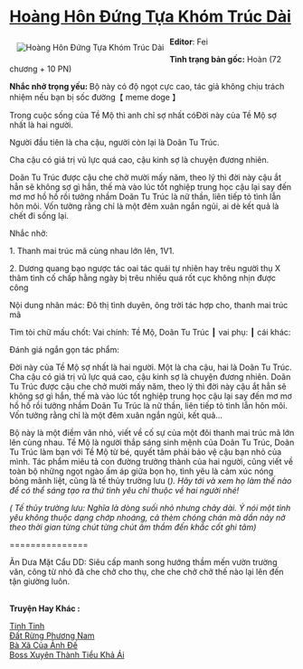 <a href="https://utruyen.com/hoang-hon-dung-tua-khom-truc-dai/18742/" title="Hoàng Hôn Đứng Tựa Khóm Trúc Dài"><h1>Hoàng Hôn Đứng Tựa Khóm Trúc Dài</h1></a><div style="display:table"><img align="right" style="float: left; padding: 10px;" src="https://utruyen.com/images/story/200x260/hoang-hon-dung-tua-khom-truc-dai.jpg" alt="Hoàng Hôn Đứng Tựa Khóm Trúc Dài"><b>Editor</b>: Fei<p></p><b>Tình trạng bản gốc:</b> Hoàn (72 chương + 10 PN)<p></p><b>Nhắc nhở trọng yếu: </b>Bộ này có độ ngọt cực cao, tác giả không chịu trách nhiệm nếu bạn bị sốc đường【 meme doge 】<p></p>Trong cuộc sống của Tề Mộ thì anh chỉ sợ nhất cóĐời này của Tề Mộ sợ nhất là hai người.<p></p>Người đầu tiên là cha cậu, người còn lại là Doãn Tu Trúc.<p></p>Cha cậu có giá trị vũ lực quá cao, cậu kinh sợ là chuyện đương nhiên.<p></p>Doãn Tu Trúc được cậu che chở mười mấy năm, theo lý thì đời này cậu ắt hẳn sẽ không sợ gì hắn, thế mà vào lúc tốt nghiệp trung học cậu lại say đến mơ mơ hồ hồ rồi tưởng nhầm Doãn Tu Trúc là nữ thần, liên tiếp tỏ tình lẫn hôn môi. Vốn tưởng rằng chỉ là một đêm xuân ngắn ngủi, ai dè kết quả là chết đi sống lại.<p></p>Nhắc nhở:<p></p>1. Thanh mai trúc mã cùng nhau lớn lên, 1V1.<p></p>2. Dương quang bạo ngược tác oai tác quái tự nhiên hay trêu người thụ X thâm tình cố chấp hằng ngày bị trêu nhiều quá rốt cục không nhịn được công<p></p>Nội dung nhãn mác: Đô thị tình duyên, ông trời tác hợp cho, thanh mai trúc mã<p></p>Tìm tòi chữ mấu chốt: Vai chính: Tề Mộ, Doãn Tu Trúc ┃ vai phụ: ┃ cái khác:<p></p>Đánh giá ngắn gọn tác phẩm:<p></p>Đời này của Tề Mộ sợ nhất là hai người. Một là cha cậu, hai là Doãn Tu Trúc. Cha cậu có giá trị vũ lực quá cao, cậu kinh sợ là chuyện đương nhiên. Doãn Tu Trúc được cậu che chở mười mấy năm, theo lý thì đời này cậu ắt hẳn sẽ không sợ gì hắn, thế mà vào lúc tốt nghiệp trung học cậu lại say đến mơ mơ hồ hồ rồi tưởng nhầm Doãn Tu Trúc là nữ thần, liên tiếp tỏ tình lẫn hôn môi. Vốn tưởng rằng chỉ là một đêm xuân ngắn ngủi, kết quả…<p></p>Bộ này là một điềm văn nhỏ, viết về cố sự của một đôi thanh mai trúc mã lớn lên cùng nhau. Tề Mộ là người thắp sáng sinh mệnh của Doãn Tu Trúc, Doãn Tu Trúc làm bạn với Tề Mộ từ bé, quyết tâm phải bảo vệ cậu bạn nhỏ của mình. Tác phẩm miêu tả con đường trưởng thành của hai người, cũng viết về toàn bộ những ngọt ngào ấm áp giữa bọn họ, tình yêu là cảm xúc nóng bỏng mãnh liệt, cũng là tế thủy trường lưu (*). Hãy tới và xem họ làm thế nào để có thể sáng tạo ra thứ tình yêu chỉ thuộc về hai người nhé!<p></p><em>(* Tế thủy trường lưu: Nghĩa là dòng suối nhỏ nhưng chảy dài. Ý nói một tình yêu không thuộc dạng chớp nhoáng, cả thèm chóng chán mà dần nảy nở theo thời gian từng chút từng chút âm thầm đến khắc cốt ghi tâm)</em><p></p>===============<p></p>Ăn Dưa Mặt Cẩu DD: Siêu cấp manh song hướng thầm mến vườn trường văn, công từ nhỏ đã che chở cho thụ, che che chở chở thế nào lại lên đến tận giường luôn.</div><p><br><b>Truyện Hay Khác :</b></p><a href="https://utruyen.com/tinh-tinh/19408/" alt="Tinh Tinh">Tinh Tinh</a><br/><a href="https://github.com/quanluxury/ngontinhhot/tree/master/truyenhay/20520/" alt="Đất Rừng Phương Nam">Đất Rừng Phương Nam</a><br/><a href="https://truyenngontinhay.wordpress.com/2019/10/03/ba-xa-cua-anh-de/" alt="Bà Xã Của Ảnh Đế">Bà Xã Của Ảnh Đế</a><br/><a href="https://github.com/quanluxury/dammy/tree/master/truyenhay/24729/" alt="Boss Xuyên Thành Tiểu Khả Ái">Boss Xuyên Thành Tiểu Khả Ái</a><br/>